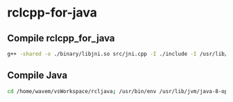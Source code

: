 # rclcpp-for-java

## Compile rclcpp_for_java
```bash
g++ -shared -o ./binary/libjni.so src/jni.cpp -I ./include -I /usr/lib/jvm/java-8-openjdk-amd64/include -I /usr/lib/jvm/java-8-openjdk-amd64/include/linux -fPIC
```

## Compile Java
```bash
cd /home/wavem/vsWorkspace/rcljava; /usr/bin/env /usr/lib/jvm/java-8-openjdk-amd64/bin/java -cp /home/wavem/vsWorkspace/rcljava/bin net.robot.wavem.jni.Jni
```